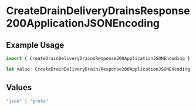 # CreateDrainDeliveryDrainsResponse200ApplicationJSONEncoding

## Example Usage

```typescript
import { CreateDrainDeliveryDrainsResponse200ApplicationJSONEncoding } from "@vercel/sdk/models/createdrainop.js";

let value: CreateDrainDeliveryDrainsResponse200ApplicationJSONEncoding = "json";
```

## Values

```typescript
"json" | "proto"
```